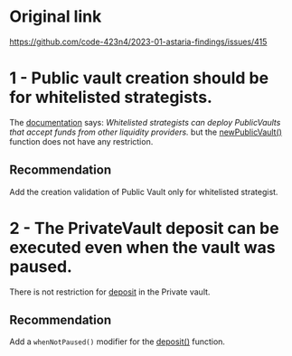 # Original link
https://github.com/code-423n4/2023-01-astaria-findings/issues/415

1 - Public vault creation should be for whitelisted strategists.
==

The [documentation](https://docs.astaria.xyz/docs/threeactors) says: *Whitelisted strategists can deploy PublicVaults that accept funds from other liquidity providers.* but the [newPublicVault()](https://github.com/code-423n4/2023-01-astaria/blob/1bfc58b42109b839528ab1c21dc9803d663df898/src/AstariaRouter.sol#L544) function does not have any restriction.

Recommendation
--
Add the creation validation of Public Vault only for whitelisted strategist.

2 - The PrivateVault deposit can be executed even when the vault was paused.
==

There is not restriction for [deposit](https://github.com/code-423n4/2023-01-astaria/blob/1bfc58b42109b839528ab1c21dc9803d663df898/src/Vault.sol#L59) in the Private vault.

Recommendation
--
Add a ```whenNotPaused()``` modifier for the [deposit()](https://github.com/code-423n4/2023-01-astaria/blob/1bfc58b42109b839528ab1c21dc9803d663df898/src/Vault.sol#L59) function.
